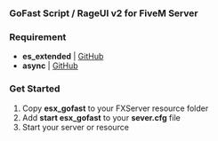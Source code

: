 ### GoFast Script / RageUI v2 for FiveM Server

### Requirement
- **es_extended** | [GitHub](https://github.com/ESX-Org/es_extended)
- **async** | [GitHub](https://github.com/ESX-Org/async)

### Get Started
1) Copy **esx_gofast** to your FXServer resource folder
2) Add **start esx_gofast** to your **sever.cfg** file
3) Start your server or resource
